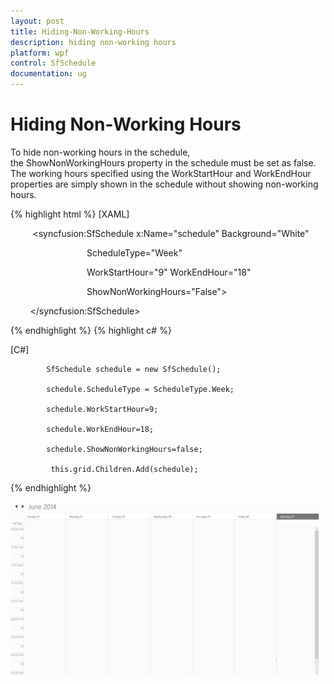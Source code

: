 ```yaml
---
layout: post
title: Hiding-Non-Working-Hours
description: hiding non-working hours
platform: wpf
control: SfSchedule
documentation: ug
---
```


# Hiding Non-Working Hours

To hide non-working hours in the schedule, the ShowNonWorkingHours property in the schedule must be set as false. The working hours specified using the WorkStartHour and WorkEndHour properties are simply shown in the schedule without showing non-working hours.


{% highlight html %}
[XAML]

         <syncfusion:SfSchedule x:Name="schedule" Background="White"

                               ScheduleType="Week"

                               WorkStartHour="9" WorkEndHour="18"

                               ShowNonWorkingHours="False">

        </syncfusion:SfSchedule>      


{% endhighlight  %}
{% highlight c# %}


[C#]

            SfSchedule schedule = new SfSchedule();

            schedule.ScheduleType = ScheduleType.Week;

            schedule.WorkStartHour=9;

            schedule.WorkEndHour=18;

            schedule.ShowNonWorkingHours=false;

             this.grid.Children.Add(schedule);
{% endhighlight  %}

![](Hiding-Non-Working-Hours_images/Hiding-Non-Working-Hours_img1.png)






